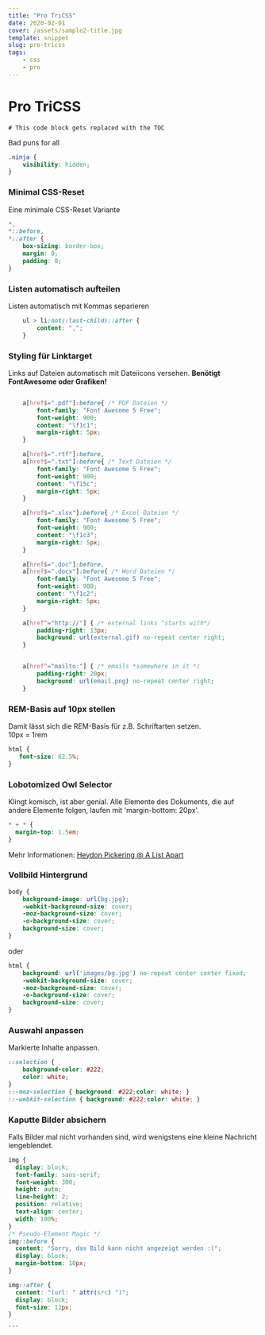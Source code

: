 ```yaml
---
title: "Pro TriCSS"
date: 2020-02-01
cover: /assets/sample2-title.jpg
template: snippet
slug: pro-tricss
tags:
    - css
    - pro
---
```


# Pro TriCSS

```toc
# This code block gets replaced with the TOC
```


Bad puns for all

```css
.ninja {
    visibility: hidden;
}
```
### Minimal CSS-Reset

Eine minimale CSS-Reset Variante

```css
*,
*::before,
*::after {
    box-sizing: border-box;
    margin: 0;
    padding: 0;
}
```

### Listen automatisch aufteilen

Listen automatisch mit Kommas separieren

```css
    ul > li:not(:last-child)::after {
        content: ",";
    }
```

### Styling für Linktarget

Links auf Dateien automatisch mit Dateiicons versehen. **Benötigt FontAwesome oder Grafiken!**

```css

    a[href$=".pdf"]:before{ /* PDF Dateien */
        font-family: "Font Awesome 5 Free";
        font-weight: 900;
        content: "\f1c1";
        margin-right: 5px;
    }

    a[href$=".rtf"]:before,
    a[href$=".txt"]:before{ /* Text Dateien */
        font-family: "Font Awesome 5 Free";
        font-weight: 900;
        content: "\f15c";
        margin-right: 5px;
    }

    a[href$=".xlsx"]:before{ /* Excel Dateien */
        font-family: "Font Awesome 5 Free";
        font-weight: 900;
        content: "\f1c3";
        margin-right: 5px;
    }

    a[href$=".doc"]:before,
    a[href$=".docx"]:before{ /* Word Dateien */
        font-family: "Font Awesome 5 Free";
        font-weight: 900;
        content: "\f1c2";
        margin-right: 5px;
    }

    a[href^="http://"] { /* external links ^starts with*/
        padding-right: 13px;
        background: url(external.gif) no-repeat center right;
    }


    a[href^="mailto:"] { /* emails *somewhere in it */
        padding-right: 20px;
        background: url(email.png) no-repeat center right;
    }

```

### REM-Basis auf 10px stellen

Damit lässt sich die REM-Basis für z.B. Schriftarten setzen.<br />
 10px = 1rem

 ```css
html {
    font-size: 62.5%;
}
 ```

### Lobotomized Owl Selector

Klingt komisch, ist aber genial. Alle Elemente des Dokuments, die auf andere Elemente folgen, laufen mit 'margin-bottom: 20px'.

```css
* + * {
  margin-top: 1.5em;
}
```
Mehr Informationen: [Heydon Pickering @ A List Apart](http://alistapart.com/article/axiomatic-css-and-lobotomized-owls)

### Vollbild Hintergrund

```css
body {
    background-image: url(bg.jpg);
    -webkit-background-size: cover;
    -moz-background-size: cover;
    -o-background-size: cover;
    background-size: cover;
}
```
oder
```css
html {
    background: url('images/bg.jpg') no-repeat center center fixed;
    -webkit-background-size: cover;
    -moz-background-size: cover;
    -o-background-size: cover;
    background-size: cover;
}
```

### Auswahl anpassen

Markierte Inhalte anpassen.

```css
::selection {
    background-color: #222;
    color: white;
}
::-moz-selection { background: #222;color: white; }
::-webkit-selection { background: #222;color: white; }
```

### Kaputte Bilder absichern

Falls Bilder mal nicht vorhanden sind, wird wenigstens eine kleine Nachricht iengeblendet.

````css
img {
  display: block;
  font-family: sans-serif;
  font-weight: 300;
  height: auto;
  line-height: 2;
  position: relative;
  text-align: center;
  width: 100%;
}
/* Pseudo-Element Magic */
img::before {
  content: "Sorry, das Bild kann nicht angezeigt werden :(";
  display: block;
  margin-bottom: 10px;
}

img::after {
  content: "(url: " attr(src) ")";
  display: block;
  font-size: 12px;
}

```
